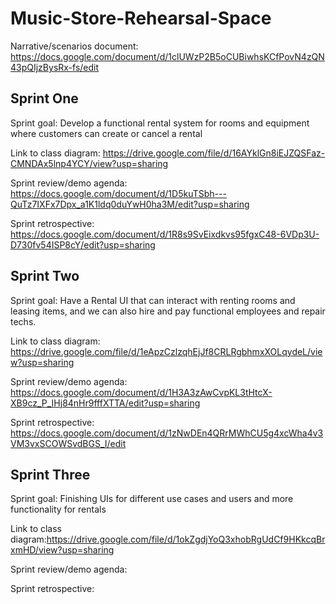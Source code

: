 # Music-Store-Rehearsal-Space
Narrative/scenarios document: https://docs.google.com/document/d/1clUWzP2B5oCUBiwhsKCfPovN4zQN43pQIjzBysRx-fs/edit

## Sprint One
Sprint goal: Develop a functional rental system for rooms and equipment where customers can create or cancel a rental

Link to class diagram: https://drive.google.com/file/d/16AYklGn8iEJZQSFaz-CMNDAx5lnp4YCY/view?usp=sharing

Sprint review/demo agenda: https://docs.google.com/document/d/1D5kuTSbh---QuTz7IXFx7Dpx_a1K1ldq0duYwH0ha3M/edit?usp=sharing

Sprint retrospective: https://docs.google.com/document/d/1R8s9SvEixdkvs95fgxC48-6VDp3U-D730fv54ISP8cY/edit?usp=sharing

## Sprint Two
Sprint goal: Have a Rental UI that can interact with renting rooms and leasing items, and we can also hire and pay functional employees and repair techs. 

Link to class diagram: https://drive.google.com/file/d/1eApzCzlzqhEjJf8CRLRgbhmxXOLqydeL/view?usp=sharing

Sprint review/demo agenda: https://docs.google.com/document/d/1H3A3zAwCvpKL3tHtcX-XB9cz_P_IHj84nHr9fffXTTA/edit?usp=sharing

Sprint retrospective: https://docs.google.com/document/d/1zNwDEn4QRrMWhCU5g4xcWha4v3VM3vxSCOWSvdBGS_I/edit

## Sprint Three
Sprint goal: Finishing UIs for different use cases and users and more functionality for rentals

Link to class diagram:https://drive.google.com/file/d/1okZgdjYoQ3xhobRgUdCf9HKkcqBrxmHD/view?usp=sharing

Sprint review/demo agenda:

Sprint retrospective: 
